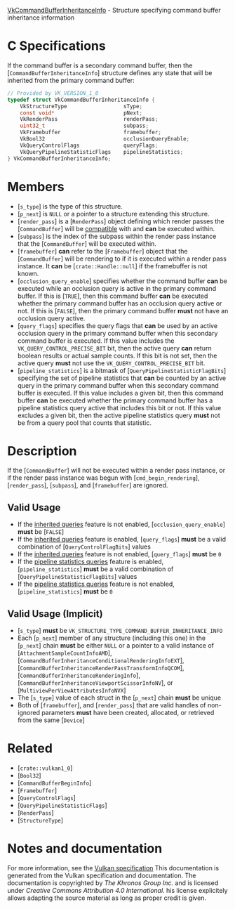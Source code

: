 [VkCommandBufferInheritanceInfo](https://www.khronos.org/registry/vulkan/specs/1.3-extensions/man/html/VkCommandBufferInheritanceInfo.html) - Structure specifying command buffer inheritance information

# C Specifications
If the command buffer is a secondary command buffer, then the
[`CommandBufferInheritanceInfo`] structure defines any state that will
be inherited from the primary command buffer:
```c
// Provided by VK_VERSION_1_0
typedef struct VkCommandBufferInheritanceInfo {
    VkStructureType                  sType;
    const void*                      pNext;
    VkRenderPass                     renderPass;
    uint32_t                         subpass;
    VkFramebuffer                    framebuffer;
    VkBool32                         occlusionQueryEnable;
    VkQueryControlFlags              queryFlags;
    VkQueryPipelineStatisticFlags    pipelineStatistics;
} VkCommandBufferInheritanceInfo;
```

# Members
- [`s_type`] is the type of this structure.
- [`p_next`] is `NULL` or a pointer to a structure extending this structure.
- [`render_pass`] is a [`RenderPass`] object defining which render passes the [`CommandBuffer`] will be [compatible](https://www.khronos.org/registry/vulkan/specs/1.3-extensions/html/vkspec.html#renderpass-compatibility) with and  **can**  be executed within.
- [`subpass`] is the index of the subpass within the render pass instance that the [`CommandBuffer`] will be executed within.
- [`framebuffer`] **can**  refer to the [`Framebuffer`] object that the [`CommandBuffer`] will be rendering to if it is executed within a render pass instance. It  **can**  be [`crate::Handle::null`] if the framebuffer is not known.
- [`occlusion_query_enable`] specifies whether the command buffer  **can**  be executed while an occlusion query is active in the primary command buffer. If this is [`TRUE`], then this command buffer  **can**  be executed whether the primary command buffer has an occlusion query active or not. If this is [`FALSE`], then the primary command buffer  **must**  not have an occlusion query active.
- [`query_flags`] specifies the query flags that  **can**  be used by an active occlusion query in the primary command buffer when this secondary command buffer is executed. If this value includes the `VK_QUERY_CONTROL_PRECISE_BIT` bit, then the active query  **can**  return boolean results or actual sample counts. If this bit is not set, then the active query  **must**  not use the `VK_QUERY_CONTROL_PRECISE_BIT` bit.
- [`pipeline_statistics`] is a bitmask of [`QueryPipelineStatisticFlagBits`] specifying the set of pipeline statistics that  **can**  be counted by an active query in the primary command buffer when this secondary command buffer is executed. If this value includes a given bit, then this command buffer  **can**  be executed whether the primary command buffer has a pipeline statistics query active that includes this bit or not. If this value excludes a given bit, then the active pipeline statistics query  **must**  not be from a query pool that counts that statistic.

# Description
If the [`CommandBuffer`] will not be executed within a render pass
instance,
or if the render pass instance was begun with [`cmd_begin_rendering`],
[`render_pass`], [`subpass`], and [`framebuffer`] are ignored.
## Valid Usage
-    If the [inherited queries](https://www.khronos.org/registry/vulkan/specs/1.3-extensions/html/vkspec.html#features-inheritedQueries) feature is not enabled, [`occlusion_query_enable`] **must**  be [`FALSE`]
-    If the [inherited queries](https://www.khronos.org/registry/vulkan/specs/1.3-extensions/html/vkspec.html#features-inheritedQueries) feature is enabled, [`query_flags`] **must**  be a valid combination of [`QueryControlFlagBits`] values
-    If the [inherited queries](https://www.khronos.org/registry/vulkan/specs/1.3-extensions/html/vkspec.html#features-inheritedQueries) feature is not enabled, [`query_flags`] **must**  be `0`
-    If the [pipeline statistics queries](https://www.khronos.org/registry/vulkan/specs/1.3-extensions/html/vkspec.html#features-pipelineStatisticsQuery) feature is enabled, [`pipeline_statistics`] **must**  be a valid combination of [`QueryPipelineStatisticFlagBits`] values
-    If the [pipeline statistics queries](https://www.khronos.org/registry/vulkan/specs/1.3-extensions/html/vkspec.html#features-pipelineStatisticsQuery) feature is not enabled, [`pipeline_statistics`] **must**  be `0`

## Valid Usage (Implicit)
-  [`s_type`] **must**  be `VK_STRUCTURE_TYPE_COMMAND_BUFFER_INHERITANCE_INFO`
-    Each [`p_next`] member of any structure (including this one) in the [`p_next`] chain  **must**  be either `NULL` or a pointer to a valid instance of [`AttachmentSampleCountInfoAMD`], [`CommandBufferInheritanceConditionalRenderingInfoEXT`], [`CommandBufferInheritanceRenderPassTransformInfoQCOM`], [`CommandBufferInheritanceRenderingInfo`], [`CommandBufferInheritanceViewportScissorInfoNV`], or [`MultiviewPerViewAttributesInfoNVX`]
-    The [`s_type`] value of each struct in the [`p_next`] chain  **must**  be unique
-    Both of [`framebuffer`], and [`render_pass`] that are valid handles of non-ignored parameters  **must**  have been created, allocated, or retrieved from the same [`Device`]

# Related
- [`crate::vulkan1_0`]
- [`Bool32`]
- [`CommandBufferBeginInfo`]
- [`Framebuffer`]
- [`QueryControlFlags`]
- [`QueryPipelineStatisticFlags`]
- [`RenderPass`]
- [`StructureType`]

# Notes and documentation
For more information, see the [Vulkan specification](https://www.khronos.org/registry/vulkan/specs/1.3-extensions/html/vkspec.html)
This documentation is generated from the Vulkan specification and documentation.
The documentation is copyrighted by *The Khronos Group Inc.* and is licensed under *Creative Commons Attribution 4.0 International*.
his license explicitely allows adapting the source material as long as proper credit is given.
        